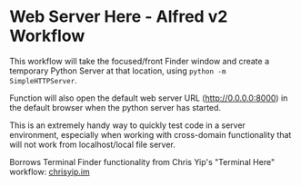 Web Server Here - Alfred v2 Workflow
======

This workflow will take the focused/front Finder window and create a temporary Python Server at that location, using `python -m SimpleHTTPServer`.

Function will also open the default web server URL (http://0.0.0.0:8000) in the default browser when the python server has started.

This is an extremely handy way to quickly test code in a server environment, especially when working with cross-domain functionality that will not work from localhost/local file server.

Borrows Terminal Finder functionality from Chris Yip's "Terminal Here" workflow: [chrisyip.im]

[chrisyip.im]: http://chrisyip.im/
